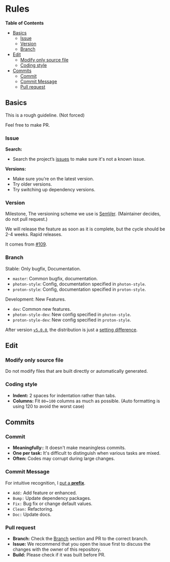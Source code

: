 # Rules

<!-- markdown-toc start - Don't edit this section. Run M-x markdown-toc-refresh-toc -->
**Table of Contents**

- [Basics](#basics)
  * [Issue](#issue)
  * [Version](#version)
  * [Branch](#branch)
- [Edit](#edit)
  * [Modify only source file](#modify-only-source-file)
  * [Coding style](#coding-style)
- [Commits](#commits)
  * [Commit](#commit)
  * [Commit Message](#commit-message)
  * [Pull request](#pull-request)

<!-- markdown-toc end -->

## Basics
This is a rough guideline. (Not forced)

Feel free to make PR.

### Issue

**Search:**
- Search the project’s [issues](https://github.com/black7375/Firefox-UI-Fix/issues) to make sure it's not a known issue.

**Versions:**
- Make sure you’re on the latest version.
- Try older versions.
- Try switching up dependency versions.

### Version

Milestone, The versioning scheme we use is [SemVer](https://semver.org/). (Maintainer decides, do not pull request.)

We will release the feature as soon as it is complete, but the cycle should be 2-4 weeks.
Rapid releases.

It comes from [#109](https://github.com/black7375/Firefox-UI-Fix/issues/109#issuecomment-873313945).

### Branch

Stable: Only bugfix, Documentation.
- `master`: Common bugfix, documentation.
- `photon-style`: Config, documentation specified in `photon-style`.
- `proton-style`: Config, documentation specified in `proton-style`.

Development: New Features.
- `dev`: Common new features.
- `photon-style-dev`: New config specified in `photon-style`.
- `proton-style-dev`: New config specified in `proton-style`.

After version [`v5.0.0`](https://github.com/black7375/Firefox-UI-Fix/releases/tag/v5.0.0), the distribution is just a [setting difference](https://github.com/black7375/Firefox-UI-Fix/wiki/Options#distribution-settings).

## Edit
### Modify only source file

Do not modify files that are built directly or automatically generated.

### Coding style

- **Indent:** 2 spaces for indentation rather than tabs.
- **Columns:** Fit `80`~`100` columns as much as possible. (Auto formatting is using 120 to avoid the worst case)

## Commits
### Commit

- **Meaningfully:**: It doesn't make meaningless commits.
- **One per task:** It's difficult to distinguish when various tasks are mixed.
- **Often:** Codes may corrupt during large changes.

### Commit Message

For intuitive recognition, I [put a **prefix**](https://github.com/black7375/Firefox-UI-Fix/commits/master).
- `Add:` Add feature or enhanced.
- `Bump:` Update dependency packages.
- `Fix:` Bug fix or change default values.
- `Clean:` Refactoring.
- `Doc:` Update docs.

### Pull request

- **Branch:** Check the [Branch](#branch) section and PR to the correct branch.
- **Issue:** We recommend that you open the issue first to discuss the changes with the owner of this repository.
- **Build:** Please check if it was built before PR.
